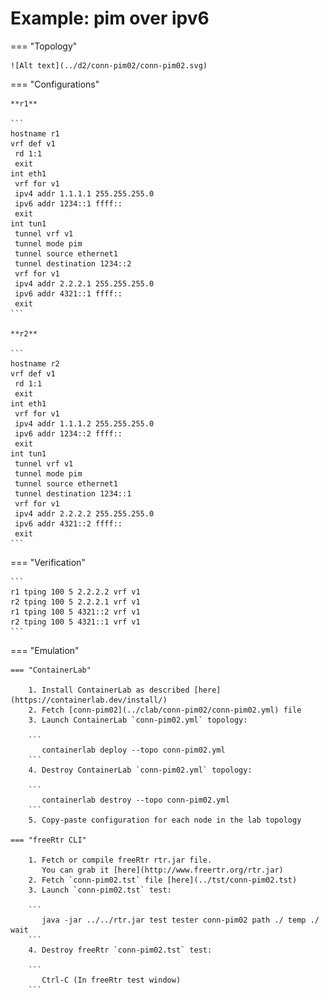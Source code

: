 # Example: pim over ipv6

=== "Topology"

    ![Alt text](../d2/conn-pim02/conn-pim02.svg)

=== "Configurations"

    **r1**

    ```
    hostname r1
    vrf def v1
     rd 1:1
     exit
    int eth1
     vrf for v1
     ipv4 addr 1.1.1.1 255.255.255.0
     ipv6 addr 1234::1 ffff::
     exit
    int tun1
     tunnel vrf v1
     tunnel mode pim
     tunnel source ethernet1
     tunnel destination 1234::2
     vrf for v1
     ipv4 addr 2.2.2.1 255.255.255.0
     ipv6 addr 4321::1 ffff::
     exit
    ```

    **r2**

    ```
    hostname r2
    vrf def v1
     rd 1:1
     exit
    int eth1
     vrf for v1
     ipv4 addr 1.1.1.2 255.255.255.0
     ipv6 addr 1234::2 ffff::
     exit
    int tun1
     tunnel vrf v1
     tunnel mode pim
     tunnel source ethernet1
     tunnel destination 1234::1
     vrf for v1
     ipv4 addr 2.2.2.2 255.255.255.0
     ipv6 addr 4321::2 ffff::
     exit
    ```

=== "Verification"

    ```
    r1 tping 100 5 2.2.2.2 vrf v1
    r2 tping 100 5 2.2.2.1 vrf v1
    r1 tping 100 5 4321::2 vrf v1
    r2 tping 100 5 4321::1 vrf v1
    ```

=== "Emulation"

    === "ContainerLab"

        1. Install ContainerLab as described [here](https://containerlab.dev/install/)  
        2. Fetch [conn-pim02](../clab/conn-pim02/conn-pim02.yml) file  
        3. Launch ContainerLab `conn-pim02.yml` topology:  

        ```
           containerlab deploy --topo conn-pim02.yml  
        ```
        4. Destroy ContainerLab `conn-pim02.yml` topology:  

        ```
           containerlab destroy --topo conn-pim02.yml  
        ```
        5. Copy-paste configuration for each node in the lab topology

    === "freeRtr CLI"

        1. Fetch or compile freeRtr rtr.jar file.  
           You can grab it [here](http://www.freertr.org/rtr.jar)  
        2. Fetch `conn-pim02.tst` file [here](../tst/conn-pim02.tst)  
        3. Launch `conn-pim02.tst` test:  

        ```
           java -jar ../../rtr.jar test tester conn-pim02 path ./ temp ./ wait
        ```
        4. Destroy freeRtr `conn-pim02.tst` test:  

        ```
           Ctrl-C (In freeRtr test window)
        ```

